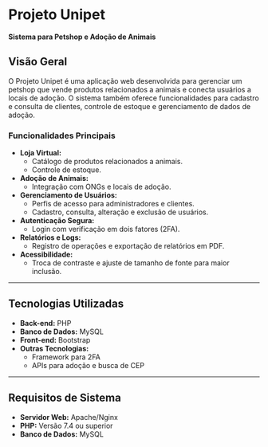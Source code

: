 # **Projeto Unipet**  
**Sistema para Petshop e Adoção de Animais**  

## **Visão Geral**  
O Projeto Unipet é uma aplicação web desenvolvida para gerenciar um petshop que vende produtos relacionados a animais e conecta usuários a locais de adoção. O sistema também oferece funcionalidades para cadastro e consulta de clientes, controle de estoque e gerenciamento de dados de adoção.

### **Funcionalidades Principais**  
- **Loja Virtual:**  
  - Catálogo de produtos relacionados a animais.  
  - Controle de estoque.  
- **Adoção de Animais:**  
  - Integração com ONGs e locais de adoção.  
- **Gerenciamento de Usuários:**  
  - Perfis de acesso para administradores e clientes.  
  - Cadastro, consulta, alteração e exclusão de usuários.  
- **Autenticação Segura:**  
  - Login com verificação em dois fatores (2FA).  
- **Relatórios e Logs:**  
  - Registro de operações e exportação de relatórios em PDF.  
- **Acessibilidade:**  
  - Troca de contraste e ajuste de tamanho de fonte para maior inclusão.

---

## **Tecnologias Utilizadas**  
- **Back-end:** PHP  
- **Banco de Dados:** MySQL  
- **Front-end:** Bootstrap  
- **Outras Tecnologias:**  
  - Framework para 2FA  
  - APIs para adoção e busca de CEP  

---

## **Requisitos de Sistema**  
- **Servidor Web:** Apache/Nginx  
- **PHP:** Versão 7.4 ou superior  
- **Banco de Dados:** MySQL  
